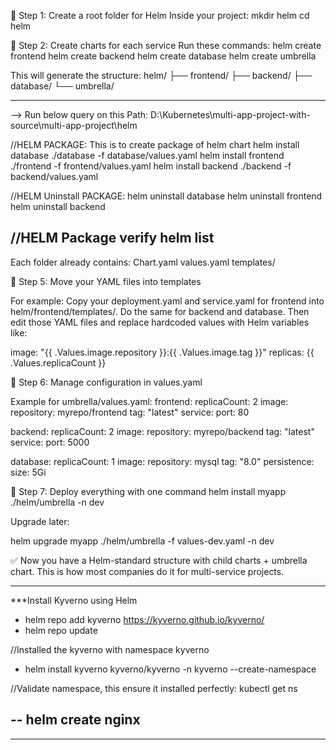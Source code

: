 🔹 Step 1: Create a root folder for Helm
Inside your project:
    mkdir helm
    cd helm

🔹 Step 2: Create charts for each service
Run these commands:
    helm create frontend
    helm create backend
    helm create database
    helm create umbrella


This will generate the structure:
helm/
├── frontend/
├── backend/
├── database/
└── umbrella/

-----------------------------------------------------------
--> Run below query on this Path: D:\Kubernetes\multi-app-project-with-source\multi-app-project\helm

//HELM PACKAGE: This is to create package of helm chart
helm install database ./database -f database/values.yaml
helm install frontend ./frontend -f frontend/values.yaml
helm install backend ./backend -f backend/values.yaml

//HELM Uninstall PACKAGE: 
helm uninstall database
helm uninstall frontend
helm uninstall backend

//HELM Package verify
helm list
-----------------------------------------------------------

Each folder already contains:
    Chart.yaml
    values.yaml
    templates/



🔹 Step 5: Move your YAML files into templates

For example:
Copy your deployment.yaml and service.yaml for frontend into helm/frontend/templates/.
Do the same for backend and database.
Then edit those YAML files and replace hardcoded values with Helm variables like:

image: "{{ .Values.image.repository }}:{{ .Values.image.tag }}"
replicas: {{ .Values.replicaCount }}




🔹 Step 6: Manage configuration in values.yaml

Example for umbrella/values.yaml:
frontend:
  replicaCount: 2
  image:
    repository: myrepo/frontend
    tag: "latest"
  service:
    port: 80

backend:
  replicaCount: 2
  image:
    repository: myrepo/backend
    tag: "latest"
  service:
    port: 5000

database:
  replicaCount: 1
  image:
    repository: mysql
    tag: "8.0"
  persistence:
    size: 5Gi

🔹 Step 7: Deploy everything with one command
helm install myapp ./helm/umbrella -n dev

Upgrade later:

helm upgrade myapp ./helm/umbrella -f values-dev.yaml -n dev


✅ Now you have a Helm-standard structure with child charts + umbrella chart.
This is how most companies do it for multi-service projects.

-----------------------------------------------------------
***Install Kyverno using Helm

- helm repo add kyverno https://kyverno.github.io/kyverno/
- helm repo update

//Installed the kyverno with namespace kyverno
- helm install kyverno kyverno/kyverno -n kyverno --create-namespace

//Validate namespace, this ensure it installed perfectly: 
kubectl get ns


-- helm create nginx
-- 
-----------------------------------------------------------